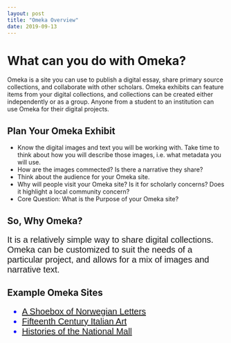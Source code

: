 ```yaml
---
layout: post
title: "Omeka Overview"
date: 2019-09-13
---
```

<html>
<body>
  <h1>What can you do with Omeka?</h1>
    <p>Omeka is a site you can use to publish a digital essay, share primary source collections, and collaborate with other scholars. Omeka exhibits can feature items from your digital collections, and collections can be created either independently or as a group. Anyone from a student to an institution can use Omeka for their digital projects.</p>
  <h2>Plan Your Omeka Exhibit</h2>
    <p >
      <ul>
        <li>Know the digital images and text you will be working with. Take time to think about how you will describe those images, i.e. what metadata you will use.</li>
        <li>How are the images commected? Is there a narrative they share?</li>
        <li>Think about the audience for your Omeka site.</li>
        <li>Why will people visit your Omeka site? Is it for scholarly concerns? Does it highlight a local community concern?</li>
        <li>Core Question: What is the Purpose of your Omeka site?</li>
      </ul>
    </p>
  <h2>So, Why Omeka?</h2>
    <p style="font-family:Arial;font-size:20px;">It is a relatively simple way to share digital collections. Omeka can be customized to suit the needs of a particular project, and allows for a mix of images and narrative text.</p>
  <h2>Example Omeka Sites</h2>
    <ul style="font-family:Arial;font-size:20px;color:blue;">
      <li><a href="http://huginn.net/shoebox/letters/">A Shoebox of Norwegian Letters</a></li>
      <li><a href="http://www.quattrocentoitalia.artinterp.org/omeka/">Fifteenth Century Italian Art</a></li>
      <li><a href="http://mallhistory.org/">Histories of the National Mall</a></li>
    </ul>
</body>
</html>
